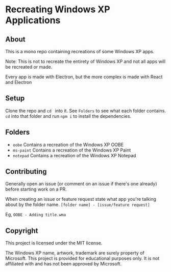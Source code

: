 # Recreating Windows XP Applications 

## About
This is a mono repo containing recreations of some Windows XP apps.

Note: This is not to recreate the entirety of Windows XP and not all apps will be recreated or made.

Every app is made with Electron, but the more complex is made with React and Electron

## Setup 
Clone the repo and `cd ` into it. See `Folders` to see what each folder contains. `cd` into that folder and run `npm i` to install the dependencies.

## Folders 
- `oobe` Contains a recreation of the Windows XP OOBE
- `ms-paint` Contains a recreation of the Windows XP Paint
- `notepad` Contains a recreation of the Windows XP Notepad

## Contributing 
Generally open an issue (or comment on an issue if there's one already) before starting work on a PR.

When creating an issue or feature request state what app you're talking about by the folder name.
`[folder name] - [issue/feature request]`

Eg, `OOBE - Adding title.wma`

## Copyright
This project is licensed under the MIT license.

The Windows XP name, artwork, trademark are surely property of Microsoft. This project is provided for educational purposes only. It is not affiliated with and has not been approved by Microsoft.